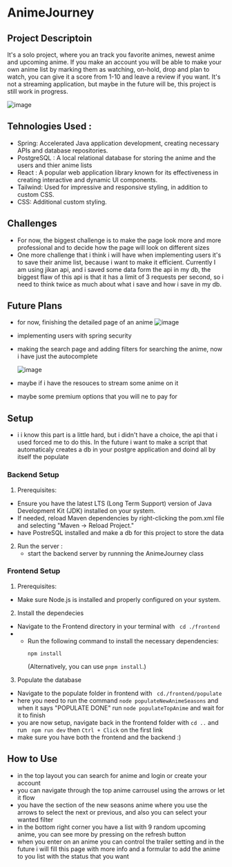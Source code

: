 # AnimeJourney
## Project Descriptoin
 It's a solo project, where you an track you favorite animes, newest anime and upcoming anime. If you make an account you will be able to make your own anime list by marking them as watching, on-hold, drop and plan to watch, you can give it a score from 1-10 and leave a review if you want. It's not a streaming application, but maybe in the future will be, this project is still work in progress.

![image](https://github.com/IacobOliver/AnimeJourney/assets/119490133/7ffbb2af-cc30-4dfe-9a2f-7682486e25a6)

 ## Tehnologies Used : 
 
 - Spring: Accelerated Java application development, creating necessary APIs and database repositories.
 - PostgreSQL : A local relational database for storing the anime and the users and thier anime lists
 - React :  A popular web application library known for its effectiveness in creating interactive and dynamic UI components.
 - Tailwind: Used for impressive and responsive styling, in addition to custom CSS.
 - CSS: Additional custom styling.

## Challenges

- For now, the biggest challenge is to make the page look more and more professional and to decide how the page will look on different sizes
- One more challenge that i think i will have when implementing users it's to save their anime list, because i want to make it efficient. Currently I am using jikan api, and i saved some data form the api in my db, the biggest flaw of this api is that it has a limit of 3 requests per second, so i need to think twice as much about what i save and how i save in my db.

## Future Plans

- for now, finishing the detailed page of an anime
 ![image](https://github.com/IacobOliver/AnimeJourney/assets/119490133/1270ac60-e807-498c-9e43-4e455642898e)

- implementing users with spring security
- making the search page and adding filters for searching the anime, now i have just the autocomplete

  ![image](https://github.com/IacobOliver/AnimeJourney/assets/119490133/7474b41a-4c02-4265-87e5-bdb3d93afb25)

  
- maybe if i have the resouces to stream some anime on it
- maybe some premium options that you will ne to pay for

## Setup 
- i i know this part is a little hard, but i didn't have a choice, the api that i used forced me to do this. In the future i want to make a script that automaticaly creates a db in your postgre application and doind all by itself the populate

 ### Backend Setup

1. Prerequisites:
 - Ensure you have the latest LTS (Long Term Support) version of Java Development Kit (JDK) installed on your system.
 - If needed, reload Maven dependencies by right-clicking the pom.xml file and selecting "Maven -> Reload Project."
 - have PostreSQL installed and make a db for this project to store the data

2. Run the server :
   - start the backend server by runnning the AnimeJourney class
  

### Frontend Setup

1. Prerequisites:
- Make sure Node.js is installed and properly configured on your system.

2. Install the dependecies
- Navigate to the Frontend directory in your terminal with ``` cd ./frontend```
- - Run the following command to install the necessary dependencies:
      ```
      npm install
      ```
      (Alternatively, you can use `pnpm install`.)
3. Populate the database
- Navigate to the populate folder in frontend with ``` cd./frontend/populate```
- here you need to run the command ```node populateNewAnimeSeasons``` and when it says "POPULATE DONE" run ```node populateTopAnime``` and wait for it to finish
- you are now setup, navigate back in the frontend folder with ```cd ..``` and run ``` npm run dev``` then ```Ctrl + Click``` on the first link
- make sure you have both the frontend and the backend :)

## How to Use 

- in the top layout you can search for anime and login or create your account
- you can navigate through the top anime carrousel using the arrows or let it flow
- you have the section of the new seasons anime where you use the arrows to select the next or previous, and also you can select your wanted filter
- in the bottom right corner you have a list with 9 random upcoming anime, you can see more by pressing on the refresh button
- when you enter on an anime you can control the trailer setting and in the future i will fill this page with more info and a formular to add the anime to you list with the status that you want
  
